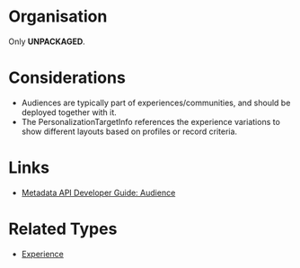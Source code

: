 # Organisation

Only **UNPACKAGED**.

# Considerations

- Audiences are typically part of experiences/communities, and should be deployed together with it.
- The PersonalizationTargetInfo references the experience variations to show different layouts based on profiles or record criteria.

# Links

- [Metadata API Developer Guide: Audience](https://developer.salesforce.com/docs/atlas.en-us.238.0.api_meta.meta/api_meta/meta_audience.htm)

# Related Types

- [Experience](experience.md)
